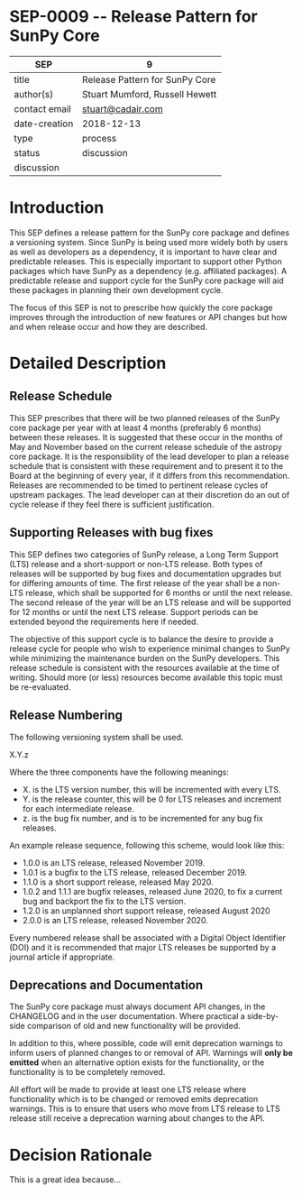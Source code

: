 # SEP-0009 -- Release Pattern for SunPy Core

| SEP           | 9                              |
|---------------|--------------------------------|
| title         | Release Pattern for SunPy Core |
| author(s)     | Stuart Mumford, Russell Hewett |
| contact email | stuart@cadair.com              |
| date-creation | 2018-12-13                     |
| type          | process                        |
| status        | discussion                     |
| discussion    |                                |

# Introduction

This SEP defines a release pattern for the SunPy core package and
defines a versioning system. Since SunPy is being used more widely both by
users as well as developers as a dependency, it is important to have clear
and predictable releases.  This is especially important to support other
Python packages which have SunPy as a dependency (e.g. affiliated packages).
A predictable release and support cycle for the SunPy core package will aid
these packages in planning their own development cycle.

The focus of this SEP is not to prescribe how quickly the core package improves
through the introduction of new features or API changes but how and when
release occur and how they are described.

# Detailed Description

## Release Schedule

This SEP prescribes that there will be two planned releases of the SunPy core
package per year with at least 4 months (preferably 6 months) between these
releases. It is suggested that these occur in the months of May and November
based on the current release schedule of the astropy core package. It is the
responsibility of the lead developer to plan a release schedule that is
consistent with these requirement and to present it to the Board at the
beginning of every year, if it differs from this recommendation. Releases are
recommended to be timed to pertinent release cycles of upstream packages. The
lead developer can at their discretion do an out of cycle release if they feel
there is sufficient justification.

## Supporting Releases with bug fixes

This SEP defines two categories of SunPy release, a Long
Term Support (LTS) release and a short-support or non-LTS release. Both types of
releases will be supported by bug fixes and documentation upgrades but for
differing amounts of time. The first release
of the year shall be a non-LTS release, which shall be supported
for 6 months or until the next release. The second release of the year
will be an LTS release and will be supported for 12 months or until
the next LTS release. Support periods can be extended beyond the requirements
here if needed.

The objective of this support cycle is to balance the desire to provide a
release cycle for people who wish to experience minimal changes to SunPy while
minimizing the maintenance burden on the SunPy developers. This release schedule
is consistent with the resources available at the time of writing. Should more
(or less) resources become available this topic must be re-evaluated.

## Release Numbering

The following versioning system shall be used.

X.Y.z

Where the three components have the following meanings:

* X. is the LTS version number, this will be incremented with every LTS.
* Y. is the release counter, this will be 0 for LTS releases and increment for each intermediate release.
* z. is the bug fix number, and is to be incremented for any bug fix releases.

An example release sequence, following this scheme, would look like this:

* 1.0.0 is an LTS release, released November 2019.
* 1.0.1 is a bugfix to the LTS release, released December 2019.
* 1.1.0 is a short support release, released May 2020.
* 1.0.2 and 1.1.1 are bugfix releases, released June 2020, to fix a current bug and backport the fix to the LTS version.
* 1.2.0 is an unplanned short support release, released August 2020
* 2.0.0 is an LTS release, released November 2020.

Every numbered release shall be associated with a Digital Object Identifier
(DOI) and it is recommended that major LTS releases be supported by a journal
article if appropriate.

## Deprecations and Documentation

The SunPy core package must always document API changes, in the CHANGELOG and in
the user documentation. Where practical a side-by-side comparison of old and new
functionality will be provided.

In addition to this, where possible, code will emit deprecation warnings
to inform users of planned changes to or removal of API. Warnings will **only be
emitted** when an alternative option exists for the functionality, or the
functionality is to be completely removed.

All effort will be made to provide at least one LTS release where functionality
which is to be changed or removed emits deprecation warnings. This is to ensure
that users who move from LTS release to LTS release still receive a deprecation
warning about changes to the API.

# Decision Rationale
This is a great idea because...
